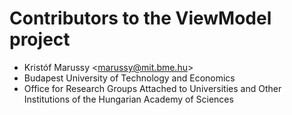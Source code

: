 # Contributors to the ViewModel project

* Kristóf Marussy &lt;marussy@mit.bme.hu&gt;
* Budapest University of Technology and Economics
* Office for Research Groups Attached to Universities and Other Institutions of the Hungarian Academy of Sciences
